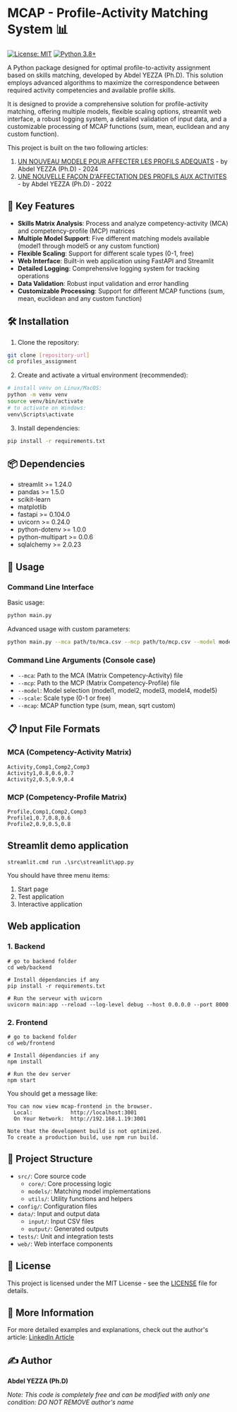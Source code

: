 # MCAP - Profile-Activity Matching System 📊

[![License: MIT](https://img.shields.io/badge/License-MIT-yellow.svg)](https://opensource.org/licenses/MIT)
[![Python 3.8+](https://img.shields.io/badge/python-3.8+-blue.svg)](https://www.python.org/downloads/)

A Python package designed for optimal profile-to-activity assignment based on skills matching, developed by Abdel YEZZA (Ph.D). This solution employs advanced algorithms to maximize the correspondence between required activity competencies and available profile skills.

It is designed to provide a comprehensive solution for profile-activity matching, offering multiple models, flexible scaling options, streamlit web interface, a robust logging system, a detailed validation of input data, and a customizable processing of MCAP functions (sum, mean, euclidean and any custom function).

This project is built on the two following articles:

1. [UN NOUVEAU MODELE POUR AFFECTER LES PROFILS ADEQUATS](https://www.linkedin.com/feed/update/urn:li:activity:7057629409758846976/) - by Abdel YEZZA (Ph.D) - 2024
2. [UNE NOUVELLE FAÇON D'AFFECTATION DES PROFILS AUX ACTIVITES](https://www.linkedin.com/feed/update/urn:li:activity:6853567958246027265/) - by Abdel YEZZA (Ph.D) - 2022

## 🎯 Key Features

- **Skills Matrix Analysis**: Process and analyze competency-activity (MCA) and competency-profile (MCP) matrices
- **Multiple Model Support**: Five different matching models available (model1 through model5 or any custom function)
- **Flexible Scaling**: Support for different scale types (0-1, free)
- **Web Interface**: Built-in web application using FastAPI and Streamlit
- **Detailed Logging**: Comprehensive logging system for tracking operations
- **Data Validation**: Robust input validation and error handling
- **Customizable Processing**: Support for different MCAP functions (sum, mean, euclidean and any custom function)

## 🛠️ Installation

1. Clone the repository:
```bash
git clone [repository-url]
cd profiles_assignment
```

2. Create and activate a virtual environment (recommended):
```bash
# install venv on Linux/MacOS:
python -m venv venv
source venv/bin/activate  
# to activate on Windows: 
venv\Scripts\activate
```

3. Install dependencies:
```bash
pip install -r requirements.txt
```

## 📦 Dependencies

- streamlit >= 1.24.0
- pandas >= 1.5.0
- scikit-learn
- matplotlib
- fastapi >= 0.104.0
- uvicorn >= 0.24.0
- python-dotenv >= 1.0.0
- python-multipart >= 0.0.6
- sqlalchemy >= 2.0.23

## 🚀 Usage

### Command Line Interface

Basic usage:
```bash
python main.py
```

Advanced usage with custom parameters:
```bash
python main.py --mca path/to/mca.csv --mcp path/to/mcp.csv --model model2 --scale 0-1 --mcap sum
```

### Command Line Arguments (Console case)

- `--mca`: Path to the MCA (Matrix Competency-Activity) file
- `--mcp`: Path to the MCP (Matrix Competency-Profile) file
- `--model`: Model selection (model1, model2, model3, model4, model5)
- `--scale`: Scale type (0-1 or free)
- `--mcap`: MCAP function type (sum, mean, sqrt custom)

## 📋 Input File Formats

### MCA (Competency-Activity Matrix)
```csv
Activity,Comp1,Comp2,Comp3
Activity1,0.8,0.6,0.7
Activity2,0.5,0.9,0.4
```

### MCP (Competency-Profile Matrix)
```csv
Profile,Comp1,Comp2,Comp3
Profile1,0.7,0.8,0.6
Profile2,0.9,0.5,0.8
```

## Streamlit demo application

```
streamlit.cmd run .\src\streamlit\app.py
```

You should have three menu items:
1. Start page
2. Test application
3. Interactive application


## Web application

### 1. Backend

```
# go to backend folder
cd web/backend

# Install dépendancies if any
pip install -r requirements.txt

# Run the serveur with uvicorn
uvicorn main:app --reload --log-level debug --host 0.0.0.0 --port 8000
```

### 2. Frontend

```
# go to backend folder
cd web/frontend

# Install dépendancies if any
npm install

# Run the dev server
npm start
```

You should get a message like:

```
You can now view mcap-frontend in the browser.
  Local:            http://localhost:3001
  On Your Network:  http://192.168.1.19:3001

Note that the development build is not optimized.
To create a production build, use npm run build.
```


## 📁 Project Structure

- `src/`: Core source code
  - `core/`: Core processing logic
  - `models/`: Matching model implementations
  - `utils/`: Utility functions and helpers
- `config/`: Configuration files
- `data/`: Input and output data
  - `input/`: Input CSV files
  - `output/`: Generated outputs
- `tests/`: Unit and integration tests
- `web/`: Web interface components

## 📝 License

This project is licensed under the MIT License - see the [LICENSE](LICENSE) file for details.

## 🔗 More Information

For more detailed examples and explanations, check out the author's article:
[LinkedIn Article](https://www.linkedin.com/feed/update/urn:li:activity:6853567958246027265/)

## ✍️ Author

**Abdel YEZZA (Ph.D)**

*Note: This code is completely free and can be modified with only one condition: DO NOT REMOVE author's name*
